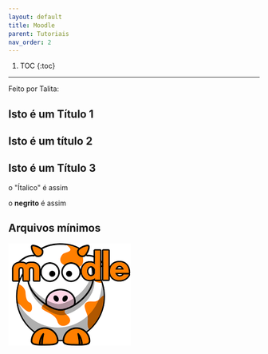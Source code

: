 ```yaml
---
layout: default
title: Moodle
parent: Tutoriais
nav_order: 2
---
```

1. TOC
{:toc}
---


Feito por Talita: 


## Isto é um Título 1

## Isto é um título 2 

## Isto é um Título 3 ###

o "Ítalico" é assim 

o **negrito** é assim


## Arquivos mínimos


![logo do Moodle](/assets/images/moodle.png)